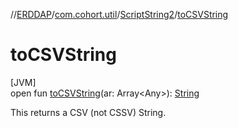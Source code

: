 //[ERDDAP](../../../index.md)/[com.cohort.util](../index.md)/[ScriptString2](index.md)/[toCSVString](to-c-s-v-string.md)

# toCSVString

[JVM]\
open fun [toCSVString](to-c-s-v-string.md)(ar: Array&lt;Any&gt;): [String](https://docs.oracle.com/en/java/javase/21/docs/api/java.base/java/lang/String.html)

This returns a CSV (not CSSV) String.